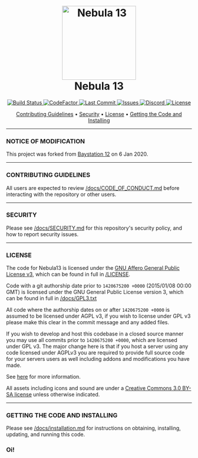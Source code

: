 <h1 align="center">
  <br>
  <a href="https://github.com/NebulaSS13/Nebula"><img src="https://avatars1.githubusercontent.com/u/61128341" alt="Nebula 13" width="200"></a>
  <br>
  Nebula 13
  <br>
</h1>

<p align="center">
  <a href="https://github.com/NebulaSS13/Nebula/actions">
    <img src="https://github.com/NebulaSS13/Nebula/workflows/Run%20Tests/badge.svg"
         alt="Build Status">
  </a>
  <a href="https://www.codefactor.io/repository/github/NebulaSS13/Nebula">
    <img src="https://www.codefactor.io/repository/github/NebulaSS13/Nebula/badge"
         alt="CodeFactor">
  </a>
  <a href="https://github.com/NebulaSS13/Nebula/commits/dev">
    <img src="https://img.shields.io/github/last-commit/NebulaSS13/Nebula"
         alt="Last Commit">
  </a>
  <a href="https://github.com/NebulaSS13/Nebula/issues">
    <img src="https://img.shields.io/github/issues/NebulaSS13/Nebula"
         alt="Issues">
  </a>
  <a href="https://discord.gg/Ddw58yF">
    <img src="https://img.shields.io/discord/678820025355862045?style=plastic"
         alt="Discord">
  </a>
  <a href="https://github.com/NebulaSS13/Nebula/blob/dev/LICENSE">
    <img src="https://img.shields.io/github/license/NebulaSS13/Nebula"
         alt="License">
  </a>
</p>

<p align="center">
  <a href="#contributing-guidelines">Contributing Guidelines</a> •
  <a href="#security">Security</a> •
  <a href="#license">License</a> •
  <a href="#getting-the-code-and-installing">Getting the Code and Installing</a>
</p>

---

### NOTICE OF MODIFICATION

This project was forked from [Baystation 12](https://github.com/Baystation12/Baystation12) on 6 Jan 2020.

---

### CONTRIBUTING GUIDELINES

All users are expected to review [/docs/CODE_OF_CONDUCT.md](/docs/CODE_OF_CONDUCT.md) before interacting with the repository or other users.

---

### SECURITY

Please see [/docs/SECURITY.md](/docs/SECURITY.md) for this repository's security policy, and how to report security issues.

---

### LICENSE

The code for Nebula13 is licensed under the [GNU Affero General Public License v3](http://www.gnu.org/licenses/agpl.html), which can be found in full in [/LICENSE](/LICENSE).

Code with a git authorship date prior to `1420675200 +0000` (2015/01/08 00:00 GMT) is licensed under the GNU General Public License version 3, which can be found in full in [/docs/GPL3.txt](/docs/GPL3.txt)

All code where the authorship dates on or after `1420675200 +0000` is assumed to be licensed under AGPL v3, if you wish to license under GPL v3 please make this clear in the commit message and any added files.

If you wish to develop and host this codebase in a closed source manner you may use all commits prior to `1420675200 +0000`, which are licensed under GPL v3.  The major change here is that if you host a server using any code licensed under AGPLv3 you are required to provide full source code for your servers users as well including addons and modifications you have made.

See [here](https://www.gnu.org/licenses/why-affero-gpl.html) for more information.

All assets including icons and sound are under a [Creative Commons 3.0 BY-SA license](http://creativecommons.org/licenses/by-sa/3.0/) unless otherwise indicated.

---

### GETTING THE CODE AND INSTALLING

Please see [/docs/installation.md](/docs/installation.md) for instructions on obtaining, installing, updating, and running this code.


### Oi!
